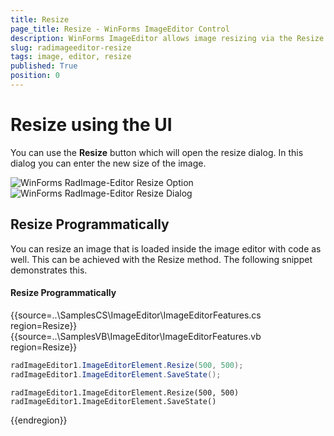 ```yaml
---
title: Resize
page_title: Resize - WinForms ImageEditor Control
description: WinForms ImageEditor allows image resizing via the Resize dialog or programmatically. 
slug: radimageeditor-resize
tags: image, editor, resize 
published: True
position: 0
---
```


# Resize using the UI

You can use the __Resize__ button which will open the resize dialog. In this dialog you can enter the new size of the image.

![WinForms RadImage-Editor Resize Option](images/image-editor-resize002.png)
![WinForms RadImage-Editor Resize Dialog](images/image-editor-resize001.png)


## Resize Programmatically

You can resize an image that is loaded inside the image editor with code as well. This can be achieved with the Resize method. The following snippet demonstrates this.

#### Resize Programmatically

{{source=..\SamplesCS\ImageEditor\ImageEditorFeatures.cs region=Resize}} 
{{source=..\SamplesVB\ImageEditor\ImageEditorFeatures.vb region=Resize}}
````C#
radImageEditor1.ImageEditorElement.Resize(500, 500);
radImageEditor1.ImageEditorElement.SaveState();

````
````VB.NET
radImageEditor1.ImageEditorElement.Resize(500, 500)
radImageEditor1.ImageEditorElement.SaveState()

```` 


{{endregion}}
 
